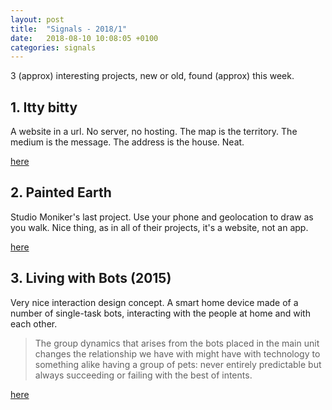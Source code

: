 ```yaml
---
layout: post
title:  "Signals - 2018/1"
date:   2018-08-10 10:08:05 +0100
categories: signals
---
```


3 (approx) interesting projects, new or old, found (approx) this week.

## 1. Itty bitty

A website in a url. No server, no hosting. The map is the territory. The medium is the message. The address is the house. Neat.

[here](https://itty.bitty.site)

## 2. Painted Earth

Studio Moniker's last project. Use your phone and geolocation to draw as you walk. Nice thing, as in all of their projects, it's a website, not an app.

[here](https://painted.earth/)

## 3. Living with Bots (2015)

Very nice interaction design concept. A smart home device made of a number of single-task bots, interacting with the people at home and with each other.

> The group dynamics that arises from the bots placed in the main unit changes the relationship we have with might have with technology to something alike having a group of pets: never entirely predictable but always succeeding or failing with the best of intents.

[here](https://vimeo.com/149985577)
